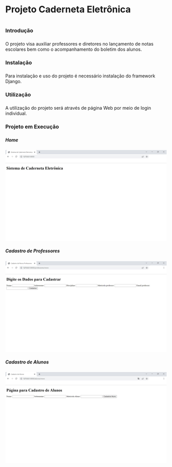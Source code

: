 # Projeto Caderneta Eletrônica <h1>

### **Introdução** <h3>
O projeto visa auxiliar professores e diretores no lançamento de notas
escolares bem como o acompanhamento do boletim dos alunos.
### **Instalação** <h3>
Para instalação e uso do projeto é necessário instalação do framework Django.
### **Utilização** <h3>
A utilização do projeto será através de página Web por meio de login individual.
### **Projeto em Execução** <h3>
##### Home <h5>
![Tela Inicial](Imagem_projeto/TelaInicial.jpg)
##### Cadastro de Professores<h5>
![CadastroProfessor](Imagem_projeto/CadastroProfessor.jpg)
##### Cadastro de Alunos<h5>
![CadastroAlunos](Imagem_projeto/CadastroAluno.jpg)


